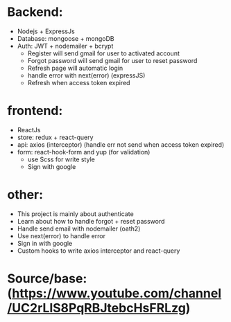 # Backend:

-   Nodejs + ExpressJs
-   Database: mongoose + mongoDB
-   Auth: JWT + nodemailer + bcrypt
    -   Register will send gmail for user to activated account
    -   Forgot password will send gmail for user to reset password
    -   Refresh page will automatic login
    -   handle error with next(error) (expressJS)
    -   Refresh when access token expired

# frontend:

-   ReactJs
-   store: redux + react-query
-   api: axios (interceptor) (handle err not send when access token expired)
-   form: react-hook-form and yup (for validation)
    -   use Scss for write style
    -   Sign with google

# other:

-   This project is mainly about authenticate
-   Learn about how to handle forgot + reset password
-   Handle send email with nodemailer (oath2)
-   Use next(error) to handle error
-   Sign in with google
-   Custom hooks to write axios interceptor and react-query

# Source/base: (https://www.youtube.com/channel/UC2rLlS8PqRBJtebcHsFRLzg)
